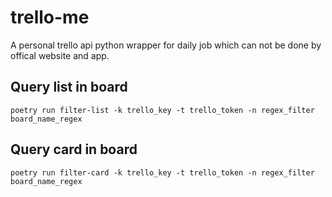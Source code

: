 # trello-me
A personal trello api python wrapper for daily job which can not be done by offical website and app. 

## Query list in board

```
poetry run filter-list -k trello_key -t trello_token -n regex_filter board_name_regex
```

## Query card in board

```
poetry run filter-card -k trello_key -t trello_token -n regex_filter board_name_regex
```
